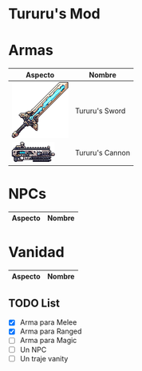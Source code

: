 # Tururu's Mod

# Armas

| Aspecto | Nombre |
| ------- | ------ |
| <img src='Items/Weapons/TururusSword.png'>  | Tururu's Sword  |
| <img src='Items/Weapons/TururusCannon.png'> | Tururu's Cannon |

# NPCs

| Aspecto | Nombre |
| ------- | ------ |

# Vanidad

| Aspecto | Nombre |
| ------- | ------ |

## TODO List

- [x] Arma para Melee
- [x] Arma para Ranged 
- [ ] Arma para Magic
- [ ] Un NPC
- [ ] Un traje vanity
